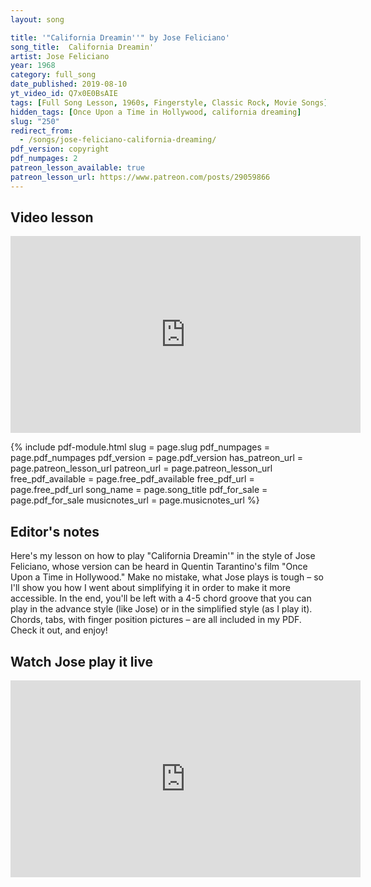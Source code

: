 ```yaml
---
layout: song

title: '"California Dreamin''" by Jose Feliciano'
song_title:  California Dreamin'
artist: Jose Feliciano
year: 1968
category: full_song
date_published: 2019-08-10
yt_video_id: Q7x0E0BsAIE
tags: [Full Song Lesson, 1960s, Fingerstyle, Classic Rock, Movie Songs]
hidden_tags: [Once Upon a Time in Hollywood, california dreaming]
slug: "250"
redirect_from:
  - /songs/jose-feliciano-california-dreaming/
pdf_version: copyright
pdf_numpages: 2
patreon_lesson_available: true
patreon_lesson_url: https://www.patreon.com/posts/29059866
---
```


## Video lesson

<iframe width="560" height="315" src="https://www.youtube.com/embed/Q7x0E0BsAIE?showinfo=0" frameborder="0" allowfullscreen></iframe>

<!-- Coming soon... -->

{% include pdf-module.html slug = page.slug pdf_numpages = page.pdf_numpages pdf_version = page.pdf_version has_patreon_url = page.patreon_lesson_url patreon_url = page.patreon_lesson_url free_pdf_available = page.free_pdf_available free_pdf_url = page.free_pdf_url song_name = page.song_title pdf_for_sale = page.pdf_for_sale musicnotes_url = page.musicnotes_url %}


## Editor's notes

Here's my lesson on how to play "California Dreamin'" in the style of Jose Feliciano, whose version can be heard in Quentin Tarantino's film "Once Upon a Time in Hollywood." Make no mistake, what Jose plays is tough – so I'll show you how I went about simplifying it in order to make it more accessible. In the end, you'll be left with a 4-5 chord groove that you can play in the advance style (like Jose) or in the simplified style (as I play it). Chords, tabs, with finger position pictures – are all included in my PDF. Check it out, and enjoy!

## Watch Jose play it live

<iframe width="560" height="315" src="https://www.youtube.com/embed/FKIrqC2QUvg" frameborder="0" allow="accelerometer; autoplay; encrypted-media; gyroscope; picture-in-picture" allowfullscreen></iframe>
